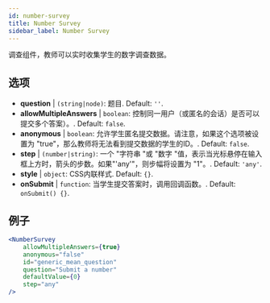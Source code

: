 ```yaml
---
id: number-survey
title: Number Survey
sidebar_label: Number Survey
---
```


调查组件，教师可以实时收集学生的数字调查数据。

## 选项

* __question__ | `(string|node)`: 题目. Default: `''`.
* __allowMultipleAnswers__ | `boolean`: 控制同一用户（或匿名的会话）是否可以提交多个答案）。. Default: `false`.
* __anonymous__ | `boolean`: 允许学生匿名提交数据。请注意，如果这个选项被设置为 "true"，那么教师将无法看到提交数据的学生的ID。. Default: `false`.
* __step__ | `(number|string)`: 一个 "字符串 "或 "数字 "值，表示当光标悬停在输入框上方时，箭头的步数。如果"'any'"，则步幅将设置为 "1"。. Default: `'any'`.
* __style__ | `object`: CSS内联样式. Default: `{}`.
* __onSubmit__ | `function`: 当学生提交答案时，调用回调函数。. Default: `onSubmit() {}`.


## 例子

```jsx live
<NumberSurvey
    allowMultipleAnswers={true}
    anonymous="false"
    id="generic_mean_question"
    question="Submit a number"
    defaultValue={0}
    step="any"
/>
```

